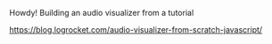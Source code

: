 Howdy! Building an audio visualizer from a tutorial

https://blog.logrocket.com/audio-visualizer-from-scratch-javascript/
